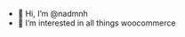- 👋 Hi, I’m @nadmnh
- 👀 I’m interested in all things woocommerce
<!---
nadmnh/nadmnh is a ✨ special ✨ repository because its `README.md` (this file) appears on your GitHub profile.
You can click the Preview link to take a look at your changes.
--->
